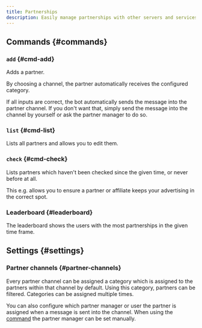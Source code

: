 ```yaml
---
title: Partnerships
description: Easily manage partnerships with other servers and services, and view statistics of affiliate and partner managers.
---
```


## Commands {#commands}

### `add` {#cmd-add}

<Command name="partnership add" slash="channel:Partner channel message:Message editor code [name:Partner name partnermanager:Manager]" message="<Partner channel> <Message editor code> [<Partner name> <Manager>]"></Command>

Adds a partner.

By choosing a channel, the partner automatically receives the configured category.

If all inputs are correct, the bot automatically sends the message into the partner channel.
If you don't want that, simply send the message into the channel by yourself or ask the partner manager to do so.

### `list` {#cmd-list}

<Command name="partnership list"></Command>

Lists all partners and allows you to edit them.

### `check` {#cmd-check}

<Command name="partnership check" slash="[time:Last check time category:Partner category]" message="[<Last check time> <Partner category>]"></Command>

Lists partners which haven't been checked since the given time, or never before at all.

This e.g. allows you to ensure a partner or affiliate keeps your advertising in the correct spot.

### Leaderboard {#leaderboard}

<Command name="leaderboard partners"></Command>

The leaderboard shows the users with the most partnerships in the given time frame.

## Settings {#settings}

### Partner channels {#partner-channels}

Every partner channel can be assigned a category which is assigned to the partners within that channel by default.
Using this category, partners can be filtered. Categories can be assigned multiple times.

You can also configure which partner manager or user the partner is assigned when a message is sent into the channel.
When using the [command](#cmd-add) the partner manager can be set manually.
